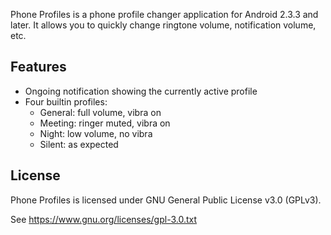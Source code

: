 Phone Profiles is a phone profile changer application for Android 2.3.3 and
later. It allows you to quickly change ringtone volume, notification volume,
etc.

Features
--------

* Ongoing notification showing the currently active profile
* Four builtin profiles:
  * General: full volume, vibra on
  * Meeting: ringer muted, vibra on
  * Night: low volume, no vibra
  * Silent: as expected

License
-------

Phone Profiles is licensed under GNU General Public License v3.0 (GPLv3).

See https://www.gnu.org/licenses/gpl-3.0.txt
